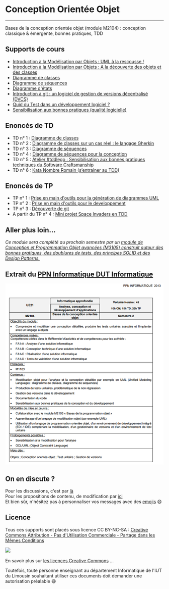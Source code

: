 # Conception Orientée Objet
---
Bases de la conception orientée objet (module M2104) : conception classique & émergente, bonnes pratiques, TDD

## Supports de cours

- [Introduction à la Modélisation par Objets : UML à la rescousse !](slides/1_IntroductionModelisationObjet_UML.pdf)  
- [Introduction à la Modélisation par Objets : A la découverte des objets et des classes](slides/2_IntroductionModelisationObjet_DecouverteClassesObjet.pdf)   
- [Diagramme de classes](slides/3_DiagrammesDeClasses.pdf)  
- [Diagramme de séquences](slides/4_DiagrammesDeSequence.pdf) 
- [Diagramme d'états](slides/5_DiagrammesEtat.pdf) 
- [Introduction à git : un logiciel de gestion de versions décentralisé (DVCS)](slides/6_GestionnaireDeVersion_Git.pdf)
- [Quid du Test dans un développement logiciel ?](slides/7_Tests.pdf)  
- [Sensibilisation aux bonnes pratiques (qualité logicielle)](slides/8_QualiteLogicielle_CleanCode.pdf) 



## Enoncés de TD

- TD n° 1 : [Diagramme de classes](TD/M2104_DiagrammeClasses.pdf)
- TD n° 2 : [Diagramme de classes sur un cas réel : le langage Gherkin](https://github.com/iblasquez/tuto_bdd_gherkin)  
- TD n° 3 : [Diagramme de séquences](TD/M2104_DiagrammeSequence.pdf) 
- TD n° 4 : [Diagramme de séquences pour la conception](TD/M2104_DiagrammeSequencePourLaConception.pdf) 
- TD n° 5 : [Atelier #tddlego : Sensibilisation aux bonnes pratiques techniques du Software Craftsmanship](https://github.com/iblasquez/atelier-bonnes-pratiques-tdd-lego) 
- TD n° 6 : [Kata Nombre Romain (s’entrainer au TDD)](TD/M2104_KataNombreRomain.pdf) 

## Enoncés de TP

- TP n° 1 : [Prise en main d'outils pour la génération de diagrammes UML](TP/M2104_TP1_OutilsUML.md) 
- TP n° 2 : [Prise en main d'outils pour le developpement](TP/M2104_TP2_OutilsDeveloppement.md)  
- TP n° 3 : [Découverte de git](TP/M2104_TP3_Git_Egit.md)
- A partir du TP n° 4 : [Mini projet Space Invaders en TDD](https://github.com/iblasquez/tdd_spaceInvaders)

## Aller plus loin... 
*Ce module sera complété au prochain semestre par un [module de Conception et Programmation Objet avancées (M3105) construit autour des bonnes pratiques, des doublures de tests, des principes SOLID et des Design Patterns.](https://github.com/iblasquez/enseignement-iut-m3105-conception-avancee)*



## Extrait du [PPN Informatique DUT Informatique](https://cache.media.enseignementsup-recherche.gouv.fr/file/25/09/7/PPN_INFORMATIQUE_256097.pdf)

![M2104 : Extrait PNN DUT Informatique](ressources/M2104_PPN_DUTInformatique.png)

## On en discute ?
Pour les discussions, c'est par [là](https://github.com/iblasquez/enseignement-iut-m2104/issues)  
Pour les propositions de contenu, de modification par [ici](https://github.com/iblasquez/enseignement-iut-m2104/pulls)  
Et bien sûr, n'hésitez pas à personnaliser vos messages avec des [emojis](http://www.webpagefx.com/tools/emoji-cheat-sheet/) :smile:

Licence
-------

Tous ces supports sont placés sous licence CC BY-NC-SA :  [Creative Commons
Attribution - Pas d'Utilisation Commerciale - Partage dans les Mêmes Conditions](https://creativecommons.org/licenses/by-nc-sa/4.0/)

<img src="https://licensebuttons.net/l/by-nc-sa/3.0/88x31.png" width="100">

En savoir plus sur [les licences Creative Commons](https://creativecommons.org/licenses/?lang=fr-FR) ...

Toutefois, toute personne enseignant au département Informatique de l'IUT du Limousin souhaitant utiliser ces documents doit demander une autorisation préalable :smile:

